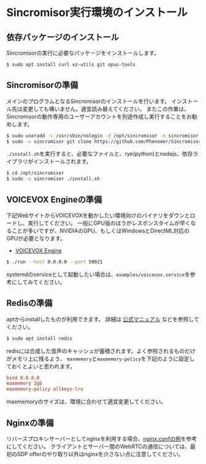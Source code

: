 # Sincromisor実行環境のインストール

## 依存パッケージのインストール
Sincromisorの実行に必要なパッケージをインストールします。

```sh
$ sudo apt install curl xz-utils git opus-tools
```

## Sincromisorの準備

メインのプログラムとなるSincromisorのインストールを行います。
インストール先は変更しても構いません。適宜読み替えてください。
またこの作業は、Sincromisorの動作専用のユーザーアカウントを別途作成し実行することをお勧めします。

```sh
$ sudo useradd -s /usr/sbin/nologin -d /opt/sincromisor -m sincromisor
$ sudo -u sincromisor git clone https://github.com/Phenomer/Sincromisor /opt/sincromisor
```

`./install.sh`を実行すると、必要なファイルと、rye(python)とnodejs、依存ライブラリがインストールされます。

```sh
$ cd /opt/sincromisor
$ sudo -u sincromisor ./install.sh
```

## VOICEVOX Engineの準備

下記WebサイトからVOICEVOXを動かしたい環境向けのバイナリをダウンとロードし、実行してください。
一般にGPU版のほうがレスポンスタイムが早くなることが多いですが、NVIDIAのGPU、もしくはWindowsとDirectML対応のGPUが必要となります。

* [VOICEVOX Engine](https://github.com/VOICEVOX/voicevox_engine)

```sh
$ ./run --host 0.0.0.0 --port 50021
```

systemdのserviceとして起動したい場合は、`examples/voicevox.service`を参考にしてみてください。

## Redisの準備

aptからinstallしたものが利用できます。
詳細は
[公式マニュアル](https://redis.io/docs/latest/operate/oss_and_stack/install/install-redis/install-redis-on-linux/)
などを参照してください。

```sh
$ sudo apt install redis
```

redisには合成した音声のキャッシュが蓄積されます。よく参照されるものだけがメモリ上に残るよう、
`maxmemory`と`maxmemory-policy`を下記のように設定しておくとよいと思われます。

```conf
bind 0.0.0.0
maxmemory 2gb
maxmemory-policy allkeys-lru
```

maxmemoryのサイズは、環境に合わせて適宜変更してください。

## Nginxの準備
リバースプロキシサーバーとしてnginxを利用する場合、[nginx.confの例](examples/nginx.conf)を参考にしてください。
クライアントとサーバー間のWebRTCの通信については、最初のSDP offerのやり取り以外はnginxを介さない点に注意してください。
